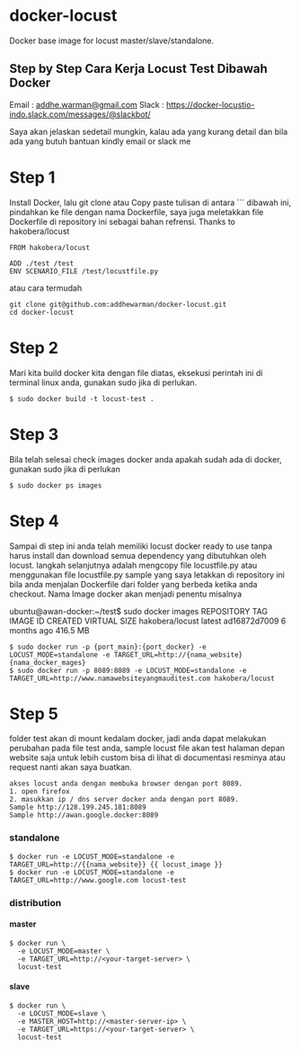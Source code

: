 # docker-locust

Docker base image for locust master/slave/standalone.

## Step by Step Cara Kerja Locust Test Dibawah Docker
Email : addhe.warman@gmail.com
Slack : https://docker-locustio-indo.slack.com/messages/@slackbot/

Saya akan jelaskan sedetail mungkin, kalau ada yang kurang detail dan bila ada
yang butuh bantuan kindly email or slack me

# Step 1

Install Docker, lalu git clone atau Copy paste tulisan di antara ``` dibawah ini,
pindahkan ke file dengan nama Dockerfile, saya juga meletakkan file Dockerfile di 
repository ini sebagai bahan refrensi. Thanks to hakobera/locust


```
FROM hakobera/locust

ADD ./test /test
ENV SCENARIO_FILE /test/locustfile.py
```

atau cara termudah


```
git clone git@github.com:addhewarman/docker-locust.git
cd docker-locust
```


# Step 2

Mari kita build docker kita dengan file diatas, eksekusi perintah ini di 
terminal linux anda, gunakan sudo jika di perlukan.

```
$ sudo docker build -t locust-test .
```

# Step 3

Bila telah selesai check images docker anda apakah sudah ada di docker,
gunakan sudo jika di perlukan

```
$ sudo docker ps images
```

# Step 4

Sampai di step ini anda telah memiliki locust docker ready to use tanpa
harus install dan download semua dependency yang dibutuhkan oleh locust.
langkah selanjutnya adalah mengcopy file locustfile.py atau menggunakan
file locustfile.py sample yang saya letakkan di repository ini bila anda
menjalan Dockerfile dari folder yang berbeda ketika anda checkout.
Nama Image docker akan menjadi penentu misalnya

ubuntu@awan-docker:~/test$ sudo docker images
REPOSITORY          TAG                 IMAGE ID            CREATED             VIRTUAL SIZE
hakobera/locust     latest              ad16872d7009        6 months ago        416.5 MB


```
$ sudo docker run -p {port_main}:{port_docker} -e LOCUST_MODE=standalone -e TARGET_URL=http://{nama_website} {nama_docker_mages}
$ sudo docker run -p 8089:8089 -e LOCUST_MODE=standalone -e TARGET_URL=http://www.namawebsiteyangmauditest.com hakobera/locust
```


# Step 5

folder test akan di mount kedalam docker, jadi anda dapat melakukan perubahan
pada file test anda, sample locust file akan test halaman depan website saja
untuk lebih custom bisa di lihat di documentasi resminya atau request nanti
akan saya buatkan.

```
akses locust anda dengan membuka browser dengan port 8089.
1. open firefox
2. masukkan ip / dns server docker anda dengan port 8089. 
Sample http://128.199.245.181:8089
Sample http://awan.google.docker:8089
```


### standalone

```
$ docker run -e LOCUST_MODE=standalone -e TARGET_URL=http://{{nama_website}} {{ locust_image }}
$ docker run -e LOCUST_MODE=standalone -e TARGET_URL=http://www.google.com locust-test
```

### distribution

#### master

```
$ docker run \
  -e LOCUST_MODE=master \
  -e TARGET_URL=http://<your-target-server> \
  locust-test
```

#### slave

```
$ docker run \
  -e LOCUST_MODE=slave \
  -e MASTER_HOST=http://<master-server-ip> \
  -e TARGET_URL=https://<your-target-server> \
  locust-test
```
